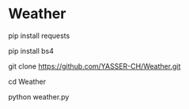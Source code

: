# Weather

pip install requests

pip install bs4

git clone https://github.com/YASSER-CH/Weather.git

cd Weather

python weather.py
